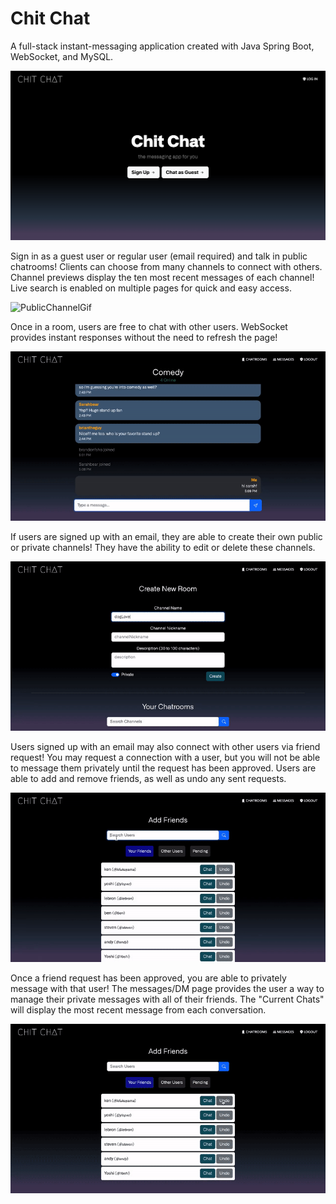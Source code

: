 # Chit Chat

A full-stack instant-messaging application created with Java Spring Boot, WebSocket, and MySQL.

![LandingPage](chitchat-login.png)

Sign in as a guest user or regular user (email required) and talk in public chatrooms! Clients can choose from many channels to connect with others. Channel previews display the ten most recent messages of each channel! Live search is enabled on multiple pages for quick and easy access.

![PublicChannelGif](chitchat-channels.gif)

Once in a room, users are free to chat with other users. WebSocket provides instant responses without the need to refresh the page!

![PublicChannelGif](chitchat-public-convo.gif)

If users are signed up with an email, they are able to create their own public or private channels! They have the ability to edit or delete these channels. 

![ChannelCreationGif](chitchat-channel-creation.gif)

Users signed up with an email may also connect with other users via friend request! You may request a connection with a user, but you will not be able to message them privately until the request has been approved. Users are able to add and remove friends, as well as undo any sent requests.

![FriendsGif](chitchat-friendlist.gif)

Once a friend request has been approved, you are able to privately message with that user! The messages/DM page provides the user a way to manage their private messages with all of their friends. The "Current Chats" will display the most recent message from each conversation. 

![PrivateMessages](chitchat-dms.gif)
